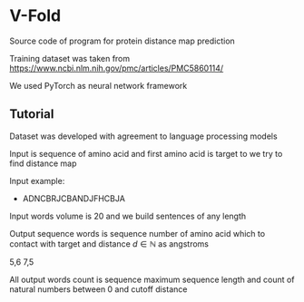 # V-Fold
Source code of program for protein distance map prediction

Training dataset was taken from https://www.ncbi.nlm.nih.gov/pmc/articles/PMC5860114/

We used PyTorch as neural network framework

## Tutorial

Dataset was developed with agreement to language processing models

Input is sequence of amino acid and first amino acid is target to we try to find distance map

Input example:
- ADNCBRJCBANDJFHCBJA

Input words volume is $`20`$ and we build sentences of any length

Output sequence words is sequence number of amino acid which to contact with target and distance $`d \in \mathbb{N}`$ as angstroms

5,6 7,5

All output words count is sequence maximum sequence length and count of natural numbers between 0 and cutoff distance
